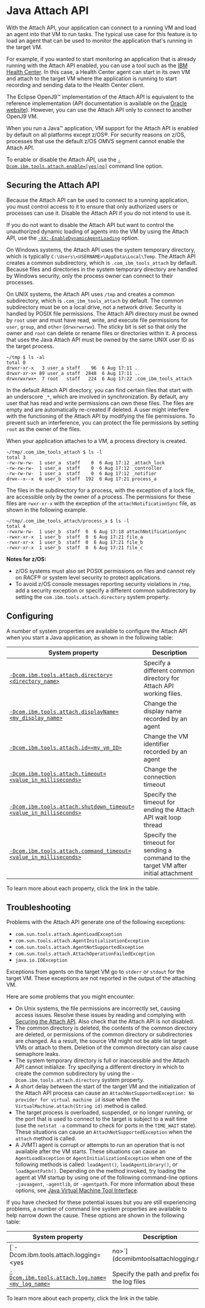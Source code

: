 <!--
* Copyright (c) 2017, 2024 IBM Corp. and others
*
* This program and the accompanying materials are made
* available under the terms of the Eclipse Public License 2.0
* which accompanies this distribution and is available at
* https://www.eclipse.org/legal/epl-2.0/ or the Apache
* License, Version 2.0 which accompanies this distribution and
* is available at https://www.apache.org/licenses/LICENSE-2.0.
*
* This Source Code may also be made available under the
* following Secondary Licenses when the conditions for such
* availability set forth in the Eclipse Public License, v. 2.0
* are satisfied: GNU General Public License, version 2 with
* the GNU Classpath Exception [1] and GNU General Public
* License, version 2 with the OpenJDK Assembly Exception [2].
*
* [1] https://www.gnu.org/software/classpath/license.html
* [2] https://openjdk.org/legal/assembly-exception.html
*
* SPDX-License-Identifier: EPL-2.0 OR Apache-2.0 OR GPL-2.0-only WITH Classpath-exception-2.0 OR GPL-2.0-only WITH OpenJDK-assembly-exception-1.0
-->

# Java Attach API

With the Attach API, your application can connect to a running VM and load an agent into that VM to run tasks. The typical use case for this feature is to load an agent that can be used to monitor the application that's running in the target VM.

For example, if you wanted to start monitoring an application that is already running with the Attach API enabled, you can use a tool such as the [IBM Health Center](https://www.ibm.com/support/knowledgecenter/en/SS3KLZ/com.ibm.java.diagnostics.healthcenter.doc/topics/introduction.html). In this case, a Health Center agent can start in its own VM and attach to the target VM where the application is running to start recording and sending data to the Health Center client.

The Eclipse OpenJ9&trade; implementation of the Attach API is equivalent to the reference implementation (API documentation is available on the [Oracle website](https://docs.oracle.com/javase/8/docs/jdk/api/attach/spec/index.html)). However, you can use the Attach API only to connect to another OpenJ9 VM.

When you run a Java&trade; application, VM support for the Attach API is enabled by default on all platforms except z/OS&reg;. For security reasons on z/OS,
processes that use the default z/OS OMVS segment cannot enable the Attach API.

To enable or disable the Attach API, use the [`-Dcom.ibm.tools.attach.enable=[yes|no]`](dcomibmtoolsattachenable.md) command line option.

## Securing the Attach API

Because the Attach API can be used to connect to a running application, you must control access to it to ensure that only
authorized users or processes can use it. Disable the Attach API if you do not intend to use it.

If you do not want to disable the Attach API but want to control the unauthorized dynamic loading of agents into the VM by using the Attach API, use the [`-XX:-EnableDynamicAgentLoading`](xxenabledynamicagentloading.md) option.

On Windows systems, the Attach API uses the system temporary directory, which is typically `C:\Users\<USERNAME>\AppData\Local\Temp`.
The Attach API creates a common subdirectory, which is `.com_ibm_tools_attach` by default. Because files and directories in the system temporary directory are handled by Windows security, only the process owner can connect to their processes.

On UNIX systems, the Attach API uses `/tmp` and creates a common subdirectory, which is `.com_ibm_tools_attach` by default. The common subdirectory must be on a local drive, not a network drive. Security is handled by POSIX file permissions. The Attach API directory must be owned by `root` user and must have read, write, and execute file permissions for `user`, `group`, and `other` (`drwxrwxrwx`). The sticky bit is set so that only the owner and `root` can delete or rename files or directories within it. A process that uses the Java Attach API must be owned by the same UNIX user ID as the target process.

```
~/tmp $ ls -al
total 0
drwxr-xr-x   3 user_a staff    96  6 Aug 17:11 .
drwxr-xr-x+ 89 user_a staff  2848  6 Aug 17:11 ..
drwxrwxrwx+  7 root   staff   224  6 Aug 17:22 .com_ibm_tools_attach
```

In the default Attach API directory, you can find certain files that start with an underscore `_*`, which are involved in synchronization.
By default, any user that has read and write permissions can own these files. The files are empty and are automatically re-created if deleted. A user might interfere with the functioning of the Attach API by modifying the file permissions. To prevent such an interference, you can protect the file permissions by setting `root` as the owner of the files.

When your application attaches to a VM, a process directory is created.

```
~/tmp/.com_ibm_tools_attach $ ls -l
total 3
-rw-rw-rw-  1 user_a  staff    0  6 Aug 17:12 _attach_lock
-rw-rw-rw-  1 user_a  staff    0  6 Aug 17:12 _controller
-rw-rw-rw-  1 user_a  staff    0  6 Aug 17:12 _notifier
drwx--x--x  6 user_b  staff  192  6 Aug 17:21 process_a
```

The files in the subdirectory for a process, with the exception of a lock file, are accessible only by the owner of a process. The permissions
for these files are `rwxr-xr-x` with the exception of the `attachNotificationSync` file, as shown in the following example.

```
~/tmp/.com_ibm_tools_attach/process_a $ ls -l
total 4
-rwxrw-rw-  1 user_b  staff  0  6 Aug 17:18 attachNotificationSync
-rwxr-xr-x  1 user_b  staff  0  6 Aug 17:21 file_a
-rwxr-xr-x  1 user_b  staff  0  6 Aug 17:21 file_b
-rwxr-xr-x  1 user_b  staff  0  6 Aug 17:21 file_c
```

**Notes for z/OS:**

- z/OS systems must also set POSIX permissions on files and cannot rely on RACF&reg; or system level security to protect applications.
- To avoid z/OS console messages reporting security violations in `/tmp`, add a security exception or specify a different common subdirectory by setting the `com.ibm.tools.attach.directory` system property.

## Configuring

A number of system properties are available to configure the Attach API when you start a Java application, as shown in the following table:

| System property                                                                                             |    Description                                                           |
|-------------------------------------------------------------------------------------------------------------|--------------------------------------------------------------------------|
| [`-Dcom.ibm.tools.attach.directory=<directory_name>`](dcomibmtoolsattachdirectory.md)                       | Specify a different common directory for Attach API working files.       |
| [`-Dcom.ibm.tools.attach.displayName=<my_display_name>`](dcomibmtoolsattachdisplayname.md)                  | Change the display name recorded by an agent                             |
| [`-Dcom.ibm.tools.attach.id=<my_vm_ID>`](dcomibmtoolsattachid.md)                                           | Change the VM identifier recorded by an agent                            |
| [`-Dcom.ibm.tools.attach.timeout=<value_in_milliseconds>`](dcomibmtoolsattachtimeout.md)                    | Change the connection timeout                                            |
| [`-Dcom.ibm.tools.attach.shutdown_timeout=<value_in_milliseconds>`](dcomibmtoolsattachshutdown_timeout.md)  | Specify the timeout for ending the Attach API wait loop thread           |
| [`-Dcom.ibm.tools.attach.command_timeout=<value_in_milliseconds>`](dcomibmtoolsattachcommand_timeout.md)    | Specify the timeout for sending a command to the target VM after initial attachment   |


To learn more about each property, click the link in the table.

## Troubleshooting

Problems with the Attach API generate one of the following exceptions:

- `com.sun.tools.attach.AgentLoadException`
- `com.sun.tools.attach.AgentInitializationException`
- `com.sun.tools.attach.AgentNotSupportedException`
- `com.sun.tools.attach.AttachOperationFailedException`
- `java.io.IOException`

Exceptions from agents on the target VM go to `stderr` or `stdout` for the target VM. These exceptions are not reported in the output of the attaching VM.

Here are some problems that you might encounter:

- On Unix systems, the file permissions are incorrectly set, causing access issues. Resolve these issues by reading and complying with [Securing the Attach API](#securing-the-attach-api). Also check that the Attach API is not disabled.
- The common directory is deleted, the contents of the common directory are deleted, or permissions of the common directory or subdirectories are changed. As a result, the source VM might not be able list target VMs or attach to them. Deletion of the common directory can also cause semaphore leaks.
- The system temporary directory is full or inaccessible and the Attach API cannot initialize. Try specifying a different directory in which to create the common subdirectory by using the `-Dcom.ibm.tools.attach.directory` system property.
- A short delay between the start of the target VM and the initialization of the Attach API process can cause an `AttachNotSupportedException: No provider for virtual machine id` issue when the `VirtualMachine.attach(String id)` method is called.
- The target process is overloaded, suspended, or no longer running, or the port that is used to connect to the target is subject to a wait time (use the `netstat -a` command to check for ports in the `TIME_WAIT` state). These situations can cause an `AttachNotSupportedException` when the `attach` method is called.
- A JVMTI agent is corrupt or attempts to run an operation that is not available after the VM starts. These situations can cause an `AgentLoadException` or `AgentInitializationException` when one of the following methods is called: `loadAgent()`, `loadAgentLibrary()`, or `loadAgentPath()`. Depending on the method invoked, try loading the agent at VM startup by using one of the following command-line options `-javaagent`, `-agentlib`, or `-agentpath`. For more information about these options, see [Java Virtual Machine Tool Interface](interface_jvmti.md).

If you have checked for these potential issues but you are still experiencing problems, a number of command line system properties are available to help narrow down the cause. These options are shown in the following table:

| System property                                                                                             |    Description                                                           |
|-------------------------------------------------------------------------------------------------------------|--------------------------------------------------------------------------|
| [`-Dcom.ibm.tools.attach.logging=<yes|no>`](dcomibmtoolsattachlogging.md)                                   | Turn on tracing of attach API events                                     |
| [`-Dcom.ibm.tools.attach.log.name=<my_log_name>`](dcomibmtoolsattachlogname.md)                             | Specify the path and prefix for the log files                            |


To learn more about each property, click the link in the table.

